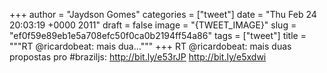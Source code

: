 
+++
author = "Jaydson Gomes"
categories = ["tweet"]
date = "Thu Feb 24 20:03:19 +0000 2011"
draft = false
image = "{TWEET_IMAGE}"
slug = "ef0f59e89eb1e5a708efc50f0ca0b2194ff54a86"
tags = ["tweet"]
title = """RT @ricardobeat: mais dua..."""
+++
RT @ricardobeat: mais duas propostas pro #braziljs: http://bit.ly/e53rJP http://bit.ly/e5xdwi
